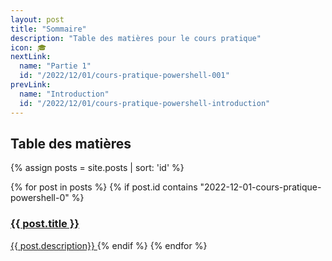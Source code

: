 ```yaml
---
layout: post
title: "Sommaire"
description: "Table des matières pour le cours pratique"
icon: 🎓
nextLink:
  name: "Partie 1"
  id: "/2022/12/01/cours-pratique-powershell-001"
prevLink:
  name: "Introduction"
  id: "/2022/12/01/cours-pratique-powershell-introduction"
---
```


## Table des matières

{% assign posts = site.posts | sort: 'id' %}
<div class="div_summary">
  {% for post in posts %}
    {% if post.id contains "2022-12-01-cours-pratique-powershell-0" %}
      <a href="{{ post.id }}">
          <h3>{{ post.title }}</h3>
          <span>{{ post.description}}</span>
      </a>
    {% endif %}
  {% endfor %}
</div>
